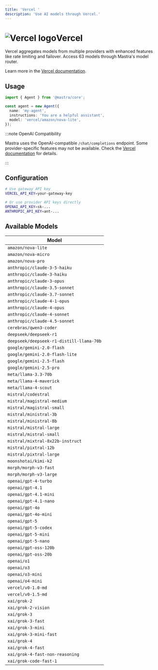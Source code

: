 ```yaml
---
title: 'Vercel '
description: 'Use AI models through Vercel.'
---
```


# <img src="https://models.dev/logos/vercel.svg" alt="Vercel logo" className="inline w-8 h-8 mr-2 align-middle dark:invert dark:brightness-0 dark:contrast-200" />Vercel

Vercel aggregates models from multiple providers with enhanced features like rate limiting and failover. Access 63 models through Mastra's model router.

Learn more in the [Vercel documentation](https://ai-sdk.dev/providers/ai-sdk-providers).

## Usage

```typescript
import { Agent } from '@mastra/core';

const agent = new Agent({
  name: 'my-agent',
  instructions: 'You are a helpful assistant',
  model: 'vercel/amazon/nova-lite',
});
```

:::note OpenAI Compatibility

Mastra uses the OpenAI-compatible `/chat/completions` endpoint. Some provider-specific features may not be available. Check the [Vercel documentation](https://ai-sdk.dev/providers/ai-sdk-providers) for details.

:::

## Configuration

```bash
# Use gateway API key
VERCEL_API_KEY=your-gateway-key

# Or use provider API keys directly
OPENAI_API_KEY=sk-...
ANTHROPIC_API_KEY=ant-...
```

## Available Models

| Model                                    |
| ---------------------------------------- |
| `amazon/nova-lite`                       |
| `amazon/nova-micro`                      |
| `amazon/nova-pro`                        |
| `anthropic/claude-3-5-haiku`             |
| `anthropic/claude-3-haiku`               |
| `anthropic/claude-3-opus`                |
| `anthropic/claude-3.5-sonnet`            |
| `anthropic/claude-3.7-sonnet`            |
| `anthropic/claude-4-1-opus`              |
| `anthropic/claude-4-opus`                |
| `anthropic/claude-4-sonnet`              |
| `anthropic/claude-4.5-sonnet`            |
| `cerebras/qwen3-coder`                   |
| `deepseek/deepseek-r1`                   |
| `deepseek/deepseek-r1-distill-llama-70b` |
| `google/gemini-2.0-flash`                |
| `google/gemini-2.0-flash-lite`           |
| `google/gemini-2.5-flash`                |
| `google/gemini-2.5-pro`                  |
| `meta/llama-3.3-70b`                     |
| `meta/llama-4-maverick`                  |
| `meta/llama-4-scout`                     |
| `mistral/codestral`                      |
| `mistral/magistral-medium`               |
| `mistral/magistral-small`                |
| `mistral/ministral-3b`                   |
| `mistral/ministral-8b`                   |
| `mistral/mistral-large`                  |
| `mistral/mistral-small`                  |
| `mistral/mixtral-8x22b-instruct`         |
| `mistral/pixtral-12b`                    |
| `mistral/pixtral-large`                  |
| `moonshotai/kimi-k2`                     |
| `morph/morph-v3-fast`                    |
| `morph/morph-v3-large`                   |
| `openai/gpt-4-turbo`                     |
| `openai/gpt-4.1`                         |
| `openai/gpt-4.1-mini`                    |
| `openai/gpt-4.1-nano`                    |
| `openai/gpt-4o`                          |
| `openai/gpt-4o-mini`                     |
| `openai/gpt-5`                           |
| `openai/gpt-5-codex`                     |
| `openai/gpt-5-mini`                      |
| `openai/gpt-5-nano`                      |
| `openai/gpt-oss-120b`                    |
| `openai/gpt-oss-20b`                     |
| `openai/o1`                              |
| `openai/o3`                              |
| `openai/o3-mini`                         |
| `openai/o4-mini`                         |
| `vercel/v0-1.0-md`                       |
| `vercel/v0-1.5-md`                       |
| `xai/grok-2`                             |
| `xai/grok-2-vision`                      |
| `xai/grok-3`                             |
| `xai/grok-3-fast`                        |
| `xai/grok-3-mini`                        |
| `xai/grok-3-mini-fast`                   |
| `xai/grok-4`                             |
| `xai/grok-4-fast`                        |
| `xai/grok-4-fast-non-reasoning`          |
| `xai/grok-code-fast-1`                   |
